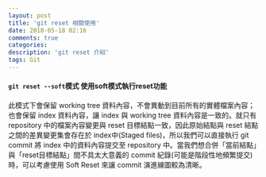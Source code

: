 ```yaml
---
layout: post
title: 'git reset 相關使用'
date: 2018-05-18 02:16
comments: true
categories:
description: 'git reset 介紹'
tags: Git
---
```

#### `git reset --soft`模式 使用soft模式執行reset功能
此模式下會保留 working tree 資料內容，不會異動到目前所有的實體檔案內容；也會保留 index 資料內容，讓 index 與 working tree 資料內容是一致的。就只有 repository 中的檔案內容變更與 reset 目標結點一致，因此原始結點與 reset 結點之間的差異變更集會存在於 index中(Staged files)，所以我們可以直接執行 git commit 將 index 中的資料內容提交至 repository 中。當我們想合併「當前結點」與「reset目標結點」間不具太大意義的 commit 紀錄(可能是階段性地頻繁提交)時，可以考慮使用 Soft Reset 來讓 commit 演進線圖較為清晰。